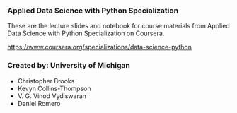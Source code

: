 

### Applied Data Science with Python Specialization

These are the lecture slides and notebook for course materials from Applied Data Science with Python Specialization on Coursera. 

https://www.coursera.org/specializations/data-science-python

### Created by:  University of Michigan
* Christopher Brooks
* Kevyn Collins-Thompson
* V. G. Vinod Vydiswaran
* Daniel Romero
